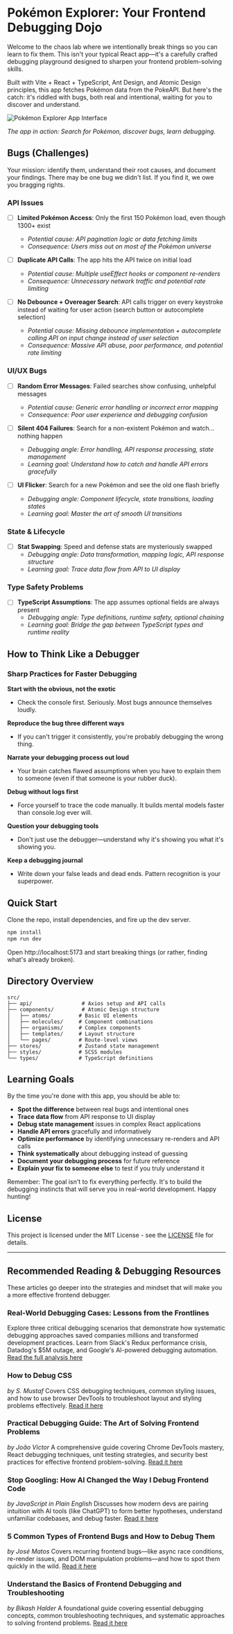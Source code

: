 # Pokémon Explorer: Your Frontend Debugging Dojo

Welcome to the chaos lab where we intentionally break things so you can learn to fix them. This isn't your typical React app—it's a carefully crafted debugging playground designed to sharpen your frontend problem-solving skills.

Built with Vite + React + TypeScript, Ant Design, and Atomic Design principles, this app fetches Pokémon data from the PokeAPI. But here's the catch: it's riddled with bugs, both real and intentional, waiting for you to discover and understand.

![Pokémon Explorer App Interface](assets/APP_VIEW.png)

*The app in action: Search for Pokémon, discover bugs, learn debugging.*

## Bugs (Challenges)

Your mission: identify them, understand their root causes, and document your findings. There may be one bug we didn't list. If you find it, we owe you bragging rights.

### API Issues
- [ ] **Limited Pokémon Access**: Only the first 150 Pokémon load, even though 1300+ exist
  - *Potential cause: API pagination logic or data fetching limits*
  - *Consequence: Users miss out on most of the Pokémon universe*

- [ ] **Duplicate API Calls**: The app hits the API twice on initial load
  - *Potential cause: Multiple useEffect hooks or component re-renders*
  - *Consequence: Unnecessary network traffic and potential rate limiting*

- [ ] **No Debounce + Overeager Search**: API calls trigger on every keystroke instead of waiting for user action (search button or autocomplete selection)
  - *Potential cause: Missing debounce implementation + autocomplete calling API on input change instead of user selection*
  - *Consequence: Massive API abuse, poor performance, and potential rate limiting*

### UI/UX Bugs
- [ ] **Random Error Messages**: Failed searches show confusing, unhelpful messages
  - *Potential cause: Generic error handling or incorrect error mapping*
  - *Consequence: Poor user experience and debugging confusion*

- [ ] **Silent 404 Failures**: Search for a non-existent Pokémon and watch... nothing happen
  - *Debugging angle: Error handling, API response processing, state management*
  - *Learning goal: Understand how to catch and handle API errors gracefully*

- [ ] **UI Flicker**: Search for a new Pokémon and see the old one flash briefly
  - *Debugging angle: Component lifecycle, state transitions, loading states*
  - *Learning goal: Master the art of smooth UI transitions*

### State & Lifecycle
- [ ] **Stat Swapping**: Speed and defense stats are mysteriously swapped
  - *Debugging angle: Data transformation, mapping logic, API response structure*
  - *Learning goal: Trace data flow from API to UI display*

### Type Safety Problems
- [ ] **TypeScript Assumptions**: The app assumes optional fields are always present
  - *Debugging angle: Type definitions, runtime safety, optional chaining*
  - *Learning goal: Bridge the gap between TypeScript types and runtime reality*

## How to Think Like a Debugger

### Sharp Practices for Faster Debugging

**Start with the obvious, not the exotic**
- Check the console first. Seriously. Most bugs announce themselves loudly.

**Reproduce the bug three different ways**
- If you can't trigger it consistently, you're probably debugging the wrong thing.

**Narrate your debugging process out loud**
- Your brain catches flawed assumptions when you have to explain them to someone (even if that someone is your rubber duck).

**Debug without logs first**
- Force yourself to trace the code manually. It builds mental models faster than console.log ever will.

**Question your debugging tools**
- Don't just use the debugger—understand why it's showing you what it's showing you.

**Keep a debugging journal**
- Write down your false leads and dead ends. Pattern recognition is your superpower.

## Quick Start

Clone the repo, install dependencies, and fire up the dev server.

```bash
npm install
npm run dev
```

Open http://localhost:5173 and start breaking things (or rather, finding what's already broken).

## Directory Overview

```
src/
├── api/                # Axios setup and API calls
├── components/         # Atomic Design structure
│   ├── atoms/         # Basic UI elements
│   ├── molecules/     # Component combinations
│   ├── organisms/     # Complex components
│   ├── templates/     # Layout structure
│   └── pages/         # Route-level views
├── stores/            # Zustand state management
├── styles/            # SCSS modules
└── types/             # TypeScript definitions
```

## Learning Goals

By the time you're done with this app, you should be able to:

- **Spot the difference** between real bugs and intentional ones
- **Trace data flow** from API response to UI display
- **Debug state management** issues in complex React applications
- **Handle API errors** gracefully and informatively
- **Optimize performance** by identifying unnecessary re-renders and API calls
- **Think systematically** about debugging instead of guessing
- **Document your debugging process** for future reference
- **Explain your fix to someone else** to test if you truly understand it

Remember: The goal isn't to fix everything perfectly. It's to build the debugging instincts that will serve you in real-world development. Happy hunting!

## License

This project is licensed under the MIT License - see the [LICENSE](LICENSE) file for details.

---

## Recommended Reading & Debugging Resources

These articles go deeper into the strategies and mindset that will make you a more effective frontend debugger.

### **Real-World Debugging Cases: Lessons from the Frontlines**
Explore three critical debugging scenarios that demonstrate how systematic debugging approaches saved companies millions and transformed development practices. Learn from Slack's Redux performance crisis, Datadog's $5M outage, and Google's AI-powered debugging automation.
[Read the full analysis here](DEBUGGING_CASES.md)

### **How to Debug CSS**
*by S. Mustaf*
Covers CSS debugging techniques, common styling issues, and how to use browser DevTools to troubleshoot layout and styling problems effectively.
[Read it here](https://medium.com/@s.mustaf.m/how-to-debug-css-5aa17307267a)

### **Practical Debugging Guide: The Art of Solving Frontend Problems**
*by João Victor*
A comprehensive guide covering Chrome DevTools mastery, React debugging techniques, unit testing strategies, and security best practices for effective frontend problem-solving.
[Read it here](https://dev.to/fonteeboa/practical-debugging-guide-the-art-of-solving-frontend-problems-15p5)

### **Stop Googling: How AI Changed the Way I Debug Frontend Code**
*by JavaScript in Plain English*
Discusses how modern devs are pairing intuition with AI tools (like ChatGPT) to form better hypotheses, understand unfamiliar codebases, and debug faster.
[Read it here](https://javascript.plainenglish.io/stop-googling-how-ai-changed-the-way-i-debug-frontend-code-bcb86946594c)

### **5 Common Types of Frontend Bugs and How to Debug Them**
*by José Matos*
Covers recurring frontend bugs—like async race conditions, re-render issues, and DOM manipulation problems—and how to spot them quickly in the wild.
[Read it here](https://blog.josematos.work/5-common-types-of-frontend-bugs-and-how-to-debug-them-b0e8de38166e)

### **Understand the Basics of Frontend Debugging and Troubleshooting**
*by Bikash Halder*
A foundational guide covering essential debugging concepts, common troubleshooting techniques, and systematic approaches to solving frontend problems.
[Read it here](https://medium.com/@bikashhalder002/understand-the-basics-of-frontend-debugging-and-troubleshooting-ffe6fb8b4a44)
